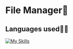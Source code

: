 # File Manager📁

## Languages used🧑‍💻
[![My Skills](https://skillicons.dev/icons?i=java)](https://skillicons.dev)
